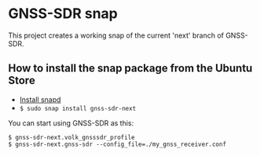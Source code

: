 # GNSS-SDR snap


This project creates a working snap of the current 'next' branch of GNSS-SDR.


## How to install the snap package from the Ubuntu Store

* [Install snapd](http://snapcraft.io/docs/core/install)
* ```$ sudo snap install gnss-sdr-next```

You can start using GNSS-SDR as this:

```
$ gnss-sdr-next.volk_gnsssdr_profile
$ gnss-sdr-next.gnss-sdr --config_file=./my_gnss_receiver.conf
```


